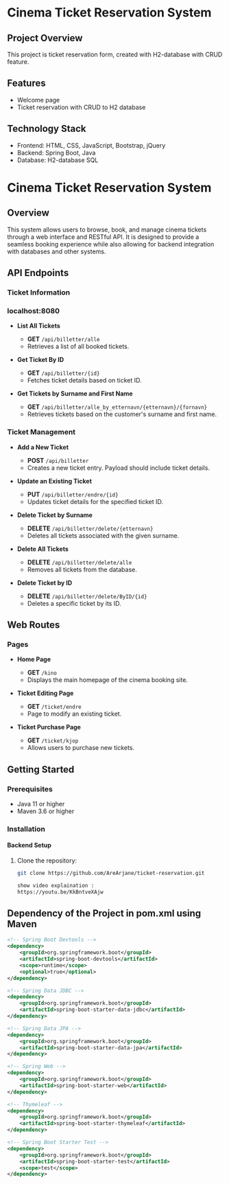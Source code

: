 
# Cinema Ticket Reservation System

## Project Overview
This project is ticket reservation form, created with H2-database with CRUD feature.

## Features
- Welcome page
- Ticket reservation with CRUD to H2 database

## Technology Stack
- Frontend: HTML, CSS, JavaScript, Bootstrap, jQuery
- Backend: Spring Boot, Java
- Database: H2-database SQL


# Cinema Ticket Reservation System

## Overview
This system allows users to browse, book, and manage cinema tickets through a web interface and RESTful API. It is designed to provide a seamless booking experience while also allowing for backend integration with databases and other systems.

## API Endpoints

### Ticket Information
### localhost:8080
- **List All Tickets**
  - **GET** `/api/billetter/alle`
  - Retrieves a list of all booked tickets.

- **Get Ticket By ID**
  - **GET** `/api/billetter/{id}`
  - Fetches ticket details based on ticket ID.

- **Get Tickets by Surname and First Name**
  - **GET** `/api/billetter/alle_by_etternavn/{etternavn}/{fornavn}`
  - Retrieves tickets based on the customer's surname and first name.

### Ticket Management
- **Add a New Ticket**
  - **POST** `/api/billetter`
  - Creates a new ticket entry. Payload should include ticket details.

- **Update an Existing Ticket**
  - **PUT** `/api/billetter/endre/{id}`
  - Updates ticket details for the specified ticket ID.

- **Delete Ticket by Surname**
  - **DELETE** `/api/billetter/delete/{etternavn}`
  - Deletes all tickets associated with the given surname.

- **Delete All Tickets**
  - **DELETE** `/api/billetter/delete/alle`
  - Removes all tickets from the database.

- **Delete Ticket by ID**
  - **DELETE** `/api/billetter/delete/ByID/{id}`
  - Deletes a specific ticket by its ID.

## Web Routes

### Pages
- **Home Page**
  - **GET** `/kino`
  - Displays the main homepage of the cinema booking site.

- **Ticket Editing Page**
  - **GET** `/ticket/endre`
  - Page to modify an existing ticket.

- **Ticket Purchase Page**
  - **GET** `/ticket/kjop`
  - Allows users to purchase new tickets.


## Getting Started

### Prerequisites
- Java 11 or higher
- Maven 3.6 or higher


### Installation

#### Backend Setup
1. Clone the repository:
   ```bash
   git clone https://github.com/AreArjane/ticket-reservation.git

   show video explaination : 
   https://youtu.be/KkBntveXAjw

   
## Dependency of the Project in pom.xml using Maven


```xml
<!-- Spring Boot Devtools -->
<dependency>
    <groupId>org.springframework.boot</groupId>
    <artifactId>spring-boot-devtools</artifactId>
    <scope>runtime</scope>
    <optional>true</optional>
</dependency>

<!-- Spring Data JDBC -->
<dependency>
    <groupId>org.springframework.boot</groupId>
    <artifactId>spring-boot-starter-data-jdbc</artifactId>
</dependency>

<!-- Spring Data JPA -->
<dependency>
    <groupId>org.springframework.boot</groupId>
    <artifactId>spring-boot-starter-data-jpa</artifactId>
</dependency>

<!-- Spring Web -->
<dependency>
    <groupId>org.springframework.boot</groupId>
    <artifactId>spring-boot-starter-web</artifactId>
</dependency>

<!-- Thymeleaf -->
<dependency>
    <groupId>org.springframework.boot</groupId>
    <artifactId>spring-boot-starter-thymeleaf</artifactId>
</dependency>

<!-- Spring Boot Starter Test -->
<dependency>
    <groupId>org.springframework.boot</groupId>
    <artifactId>spring-boot-starter-test</artifactId>
    <scope>test</scope>
</dependency>
